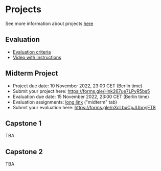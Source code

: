 # Projects

See more information about projects [here](../../projects/)

## Evaluation

* [Evaluation criteria](https://docs.google.com/spreadsheets/d/e/2PACX-1vQCwqAtkjl07MTW-SxWUK9GUvMQ3Pv_fF8UadcuIYLgHa0PlNu9BRWtfLgivI8xSCncQs82HDwGXSm3/pubhtml)
* [Video with instructions](https://www.loom.com/share/176d1de12a1648efa3eb844a68bd39af)


## Midterm Project

* Project due date: 10 November 2022, 23:00 CET (Berlin time)
* Submit your project here: https://forms.gle/Hnk267ue7LPyR5bs5
* Evaluation due date: 15 November 2022, 23:00 CET (Berlin time)
* Evaluation assignments: [long link](https://docs.google.com/spreadsheets/d/e/2PACX-1vS5i0MbxxaPFPNX8OOP2njUkfbrt3uhiIzdxY8q-RHAl4O2RKNusaUJcVAkgCWgZdDjCBQYF1h1cVxx/pubhtml) ("midterm" tab)
* Submit your evaluation here: https://forms.gle/nXcLbuCpJUbryjET8

## Capstone 1 

TBA

## Capstone 2 

TBA
